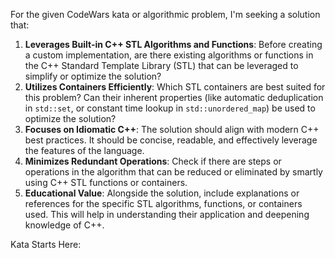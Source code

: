For the given CodeWars kata or algorithmic problem, I'm seeking a solution that:

1. **Leverages Built-in C++ STL Algorithms and Functions**: Before creating a custom implementation, are there existing algorithms or functions in the C++ Standard Template Library (STL) that can be leveraged to simplify or optimize the solution?
2. **Utilizes Containers Efficiently**: Which STL containers are best suited for this problem? Can their inherent properties (like automatic deduplication in `std::set`, or constant time lookup in `std::unordered_map`) be used to optimize the solution?
3. **Focuses on Idiomatic C++**: The solution should align with modern C++ best practices. It should be concise, readable, and effectively leverage the features of the language.
4. **Minimizes Redundant Operations**: Check if there are steps or operations in the algorithm that can be reduced or eliminated by smartly using C++ STL functions or containers.
5. **Educational Value**: Alongside the solution, include explanations or references for the specific STL algorithms, functions, or containers used. This will help in understanding their application and deepening knowledge of C++.
   
Kata Starts Here:



